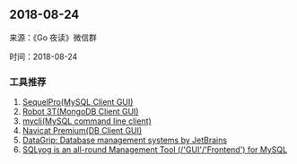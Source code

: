 ## 2018-08-24

来源：《Go 夜读》微信群

时间：2018-08-24

### 工具推荐

1. [SequelPro(MySQL Client GUI)](https://www.sequelpro.com/)
2. [Robot 3T(MongoDB Client GUI)](https://robomongo.org/)
3. [mycli(MySQL command line client)](https://www.mycli.net/)
4. [Navicat Premium(DB Client GUI)](https://www.navicat.com/en/products/navicat-premium)
5. [DataGrip: Database management systems by JetBrains](https://www.jetbrains.com/datagrip/)
6. [SQLyog is an all-round Management Tool (/'GUI'/'Frontend') for MySQL](https://www.webyog.com/)
